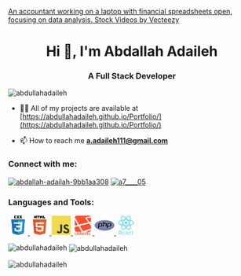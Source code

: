 <a href="https://www.vecteezy.com/video/47880043-an-accountant-working-on-a-laptop-with-financial-spreadsheets-open-focusing-on-data-analysis">An accountant working on a laptop with financial spreadsheets open, focusing on data analysis. Stock Videos by Vecteezy</a>
<h1 align="center">Hi 👋, I'm Abdallah Adaileh</h1>
<h3 align="center">A Full Stack Developer</h3>

<p align="left"> <img src="https://komarev.com/ghpvc/?username=abdullahadaileh&label=Profile%20views&color=0e75b6&style=flat" alt="abdullahadaileh" /> </p>

- 👨‍💻 All of my projects are available at [https://abdullahadaileh.github.io/Portfolio/](https://abdullahadaileh.github.io/Portfolio/)

- 📫 How to reach me **a.adaileh111@gmail.com**

<h3 align="left">Connect with me:</h3>
<p align="left">
<a href="https://linkedin.com/in/abdallah-adailah-9bb1aa308" target="blank"><img align="center" src="https://raw.githubusercontent.com/rahuldkjain/github-profile-readme-generator/master/src/images/icons/Social/linked-in-alt.svg" alt="abdallah-adailah-9bb1aa308" height="30" width="40" /></a>
<a href="https://instagram.com/a7____05" target="blank"><img align="center" src="https://raw.githubusercontent.com/rahuldkjain/github-profile-readme-generator/master/src/images/icons/Social/instagram.svg" alt="a7____05" height="30" width="40" /></a>
</p>

<h3 align="left">Languages and Tools:</h3>
<p align="left"> <a href="https://www.w3schools.com/css/" target="_blank" rel="noreferrer"> <img src="https://raw.githubusercontent.com/devicons/devicon/master/icons/css3/css3-original-wordmark.svg" alt="css3" width="40" height="40"/> </a> <a href="https://www.w3.org/html/" target="_blank" rel="noreferrer"> <img src="https://raw.githubusercontent.com/devicons/devicon/master/icons/html5/html5-original-wordmark.svg" alt="html5" width="40" height="40"/> </a> <a href="https://developer.mozilla.org/en-US/docs/Web/JavaScript" target="_blank" rel="noreferrer"> <img src="https://raw.githubusercontent.com/devicons/devicon/master/icons/javascript/javascript-original.svg" alt="javascript" width="40" height="40"/> </a> <a href="https://laravel.com/" target="_blank" rel="noreferrer"> <img src="https://raw.githubusercontent.com/devicons/devicon/master/icons/laravel/laravel-plain-wordmark.svg" alt="laravel" width="40" height="40"/> </a> <a href="https://www.php.net" target="_blank" rel="noreferrer"> <img src="https://raw.githubusercontent.com/devicons/devicon/master/icons/php/php-original.svg" alt="php" width="40" height="40"/> </a> <a href="https://reactjs.org/" target="_blank" rel="noreferrer"> <img src="https://raw.githubusercontent.com/devicons/devicon/master/icons/react/react-original-wordmark.svg" alt="react" width="40" height="40"/> </a> </p>

<p><img align="left" src="https://github-readme-stats.vercel.app/api/top-langs?username=abdullahadaileh&show_icons=true&locale=en&layout=compact" alt="abdullahadaileh" /></p>

<p>&nbsp;<img align="center" src="https://github-readme-stats.vercel.app/api?username=abdullahadaileh&show_icons=true&locale=en" alt="abdullahadaileh" /></p>

<p><img align="center" src="https://github-readme-streak-stats.herokuapp.com/?user=abdullahadaileh&" alt="abdullahadaileh" /></p>

